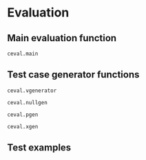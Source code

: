 # Evaluation

## Main evaluation function

```@docs
ceval.main
```

## Test case generator functions

```@docs
ceval.vgenerator
```

```@docs
ceval.nullgen
```

```@docs
ceval.pgen
```

```@docs
ceval.xgen
```

## Test examples

